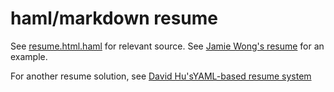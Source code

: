 haml/markdown resume
====================

See [resume.html.haml][] for relevant source.
See [Jamie Wong's resume][] for an example.

For another resume solution, see [David Hu'sYAML-based resume system][YAML Resume]

[resume.html.haml]: https://github.com/phleet/resume/blob/master/resume.html.haml
[Jamie Wong's resume]: http://jamie-wong.com/resume
[YAML Resume]: https://github.com/divad12/resume
